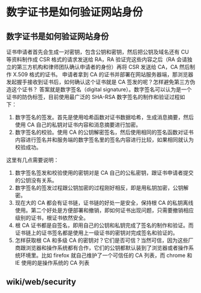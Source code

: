 # 数字证书是如何验证网站身份

## 数字证书是如何验证网站身份

证书申请者首先会生成一对密钥，包含公钥和密钥，然后把公钥及域名还有 CU 等资料制作成 CSR 格式的请求发送给 RA，RA 验证完这些内容之后（RA 会请独立的第三方机构和律师团队确认申请者的身份）再将 CSR 发送给 CA，CA 然后制作 X.509 格式的证书。 申请者拿到 CA 的证书并部署在网站服务器端，那浏览器发起握手接收到证书后，如何确认这个证书就是 CA 签发的呢？怎样避免第三方伪造这个证书？ 答案就是数字签名（digital signature）。数字签名可以认为是一个证书的防伪标签，目前使用最广泛的 SHA-RSA 数字签名的制作和验证过程如下：

1. 数字签名的签发。首先是使用哈希函数对证书数据哈希，生成消息摘要，然后使用 CA 自己的私钥对证书内容和消息摘要进行加密。
2. 数字签名的校验。使用 CA 的公钥解密签名，然后使用相同的签名函数对证书内容进行签名并和服务端的数字签名里的签名内容进行比较，如果相同就认为校验成功。

这里有几点需要说明：

1. 数字签名签发和校验使用的密钥对是 CA 自己的公私密钥，跟证书申请者提交的公钥没有关系。
2. 数字签名的签发过程跟公钥加密的过程刚好相反，即是用私钥加密，公钥解密。
3. 现在大的 CA 都会有证书链，证书链的好处一是安全，保持根 CA 的私钥离线使用。第二个好处是方便部署和撤销，即如何证书出现问题，只需要撤销相应级别的证书，根证书依然安全。
4. 根 CA 证书都是自签名，即用自己的公钥和私钥完成了签名的制作和验证。而证书链上的证书签名都是使用上一级证书的密钥对完成签名和验证的。
5. 怎样获取根 CA 和多级 CA 的密钥对？它们是否可信？当然可信，因为这些厂商跟浏览器和操作系统都有合作，它们的公钥都默认装到了浏览器或者操作系统环境里。比如 firefox 就自己维护了一个可信任的 CA 列表，而 chrome 和 IE 使用的是操作系统的 CA 列表

## wiki/web/security


